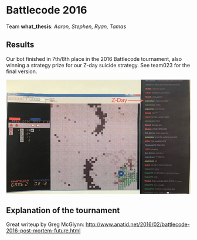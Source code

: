 # Battlecode 2016

Team **what_thesis**: _Aaron, Stephen, Ryan, Tamas_


## Results

Our bot finished in 7th/8th place in the 2016 Battlecode tournament, also winning a strategy prize for our Z-day suicide strategy. See team023 for the final version.


![Z-day](img/z_day.png)


## Explanation of the tournament

Great writeup by Greg McGlynn:
http://www.anatid.net/2016/02/battlecode-2016-post-mortem-future.html
